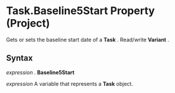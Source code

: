 
# Task.Baseline5Start Property (Project)

Gets or sets the baseline start date of a  **Task** . Read/write **Variant** .


## Syntax

 _expression_ . **Baseline5Start**

 _expression_ A variable that represents a **Task** object.

